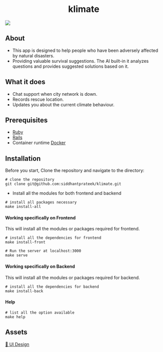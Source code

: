
<h1 align="center">klimate</h1>

![](https://i.imgur.com/luRGmNC.png)

## About

- This app is designed to help people who have been adversely affected by natural disasters.
- Providing valuable survival suggestions. The AI built-in it analyzes questions and provides suggested solutions based on it.

## What it does
- Chat support when city network is down.
- Records rescue location.
- Updates you about the current climate behaviour.

## Prerequisites
- [Ruby]()
- [Rails](https://rubyonrails.org/)
- Container runtime [Docker](https://docs.docker.com/)

## Installation
Before you start, Clone the repository and navigate to the directory:


```shell
# clone the repository
git clone git@github.com:siddhantprateek/klimate.git

```
- Install all the modules for both frontend and backend
```shell
# install all packages necessary
make install-all

```


#### Working specifically on **Frontend**
This will install all the modules or packages required for frontend.
```shell
# install all the dependencies for frontend
make install-front

# Run the server at localhost:3000
make serve

```
#### Working specifically on **Backend**
This will install all the modules or packages required for backend.
```shell
# install all the dependencies for backend
make install-back

```
#### Help
```shell
# list all the option available
make help

```

## Assets
[🔧 UI Design](https://www.figma.com/file/k95eaGvyLdxz7KqRlHUQqP/Klimate?node-id=0%3A1) 

